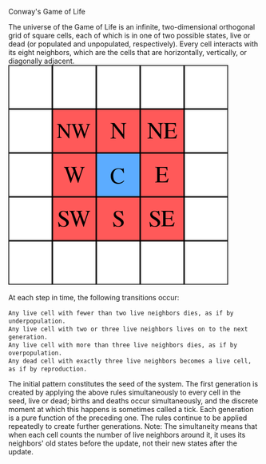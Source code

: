 Conway's Game of Life

The universe of the Game of Life is an infinite, two-dimensional orthogonal grid of square cells, each of which is in one of two possible states, live or dead (or populated and unpopulated, respectively). 
Every cell interacts with its eight neighbors, which are the cells that are horizontally, vertically, or diagonally adjacent. 
![Moore Neighborhood With Cardinal Directions](src/images/440px-Moore_neighborhood_with_cardinal_directions.svg.png)

At each step in time, the following transitions occur:

    Any live cell with fewer than two live neighbors dies, as if by underpopulation.
    Any live cell with two or three live neighbors lives on to the next generation.
    Any live cell with more than three live neighbors dies, as if by overpopulation.
    Any dead cell with exactly three live neighbors becomes a live cell, as if by reproduction.

The initial pattern constitutes the seed of the system. The first generation is created by applying the above rules simultaneously to every cell in the seed, live or dead; births and deaths occur simultaneously, and the discrete moment at which this happens is sometimes called a tick. 
Each generation is a pure function of the preceding one. The rules continue to be applied repeatedly to create further generations. 
Note:  The simultaneity means that when each cell counts the number of live neighbors around it, it uses its neighbors' old states before the update, not their new states after the update.


